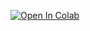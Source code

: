 [![Open In Colab](https://colab.research.google.com/assets/colab-badge.svg)](https://colab.research.google.com/github/netvolutionfr/20250420-gradiodiffusion/blob/master/notebook.ipynb)
